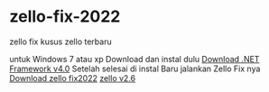 # zello-fix-2022
zello fix kusus zello terbaru

untuk Windows 7 atau xp
Download dan instal dulu 
<a href="https://download.microsoft.com/download/9/5/A/95A9616B-7A37-4AF6-BC36-D6EA96C8DAAE/dotNetFx40_Full_x86_x64.exe">Download .NET Framework v4.0</a>
Setelah selesai di instal Baru jalankan Zello Fix nya
<a href="https://github.com/sugex/zello-fix-2022/raw/main/zello%20fix%202022.exe">Download zello fix2022</a>
<a href="https://my.zello.com/data/ZelloSetup.exe">zello v2.6</a>
